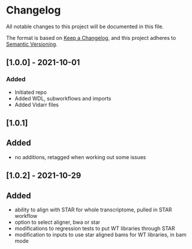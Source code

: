 # Changelog
All notable changes to this project will be documented in this file.

The format is based on [Keep a Changelog](https://keepachangelog.com/en/1.0.0/),
and this project adheres to [Semantic Versioning](https://semver.org/spec/v2.0.0.html).

## [1.0.0] - 2021-10-01
### Added
- Initiated repo
- Added WDL, subworkflows and imports
- Added Vidarr files

## [1.0.1]
## Added
- no additions, retagged when working out some issues

## [1.0.2] - 2021-10-29
## Added
- ability to align with STAR for whole transcriptome, pulled in STAR workflow
- option to select aligner, bwa or star
- modifications to regression tests to put WT libraries through STAR
- modification to inputs to use star aligned bams for WT libraries, in bam mode


